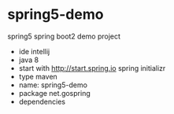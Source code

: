 # spring5-demo
spring5 spring boot2 demo project

- ide intellij
- java 8
- start with http://start.spring.io spring initializr
- type maven
- name: spring5-demo
- package net.gospring
- dependencies
